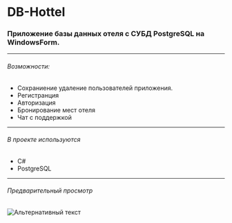 # DB-Hottel #

### Приложение базы данных отеля c СУБД PostgreSQL на WindowsForm. ###
------------------------------------------------------
###### Возможности: ######
* Сохраниение удаление пользователей приложения.
* Регистранция
* Авторизация
* Бронирование мест отеля 
* Чат с поддержкой
------------------------------------------------------
###### В проекте используются ######
* С#
* PostgreSQL
------------------------------------------------------
###### Предварительный просмотр ######
![Альтернативный текст](https://sun9-69.userapi.com/impf/769GVZYaTlbE2zPF42n4d8A5wVMv7Up4dzO8QA/RnOLty081QE.jpg?size=801x430&quality=96&sign=f6b75a3cf0526f01187ace7293b77ff1&type=album)

